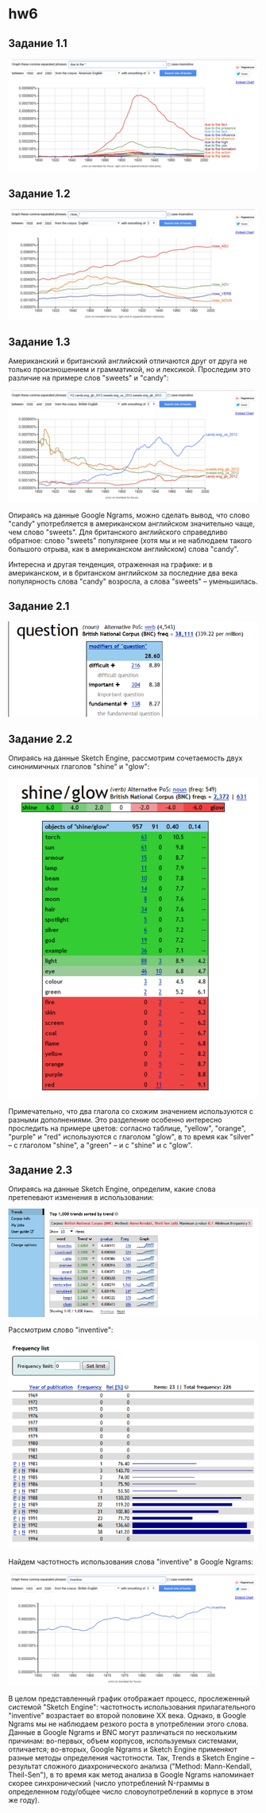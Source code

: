 # hw6
## Задание 1.1

![](https://github.com/mmyakubova/hw6/blob/master/%D0%97%D0%B0%D0%B4%D0%B0%D0%BD%D0%B8%D0%B5%201.1.png)

## Задание 1.2

![](https://github.com/mmyakubova/hw6/blob/master/%D0%97%D0%B0%D0%B4%D0%B0%D0%BD%D0%B8%D0%B5%201.2.png)

## Задание 1.3

Американский и британский английский отличаются друг от друга не только произношением и грамматикой, но и лексикой. Проследим это различие на примере слов "sweets" и "candy":

![](https://github.com/mmyakubova/hw6/blob/master/%D0%97%D0%B0%D0%B4%D0%B0%D0%BD%D0%B8%D0%B5%201.3.png)

Опираясь на данные Google Ngrams, можно сделать вывод, что слово "candy" употребляется в американском английском значительно чаще, чем слово "sweets". Для британского английского справедливо обратное: слово "sweets" популярнее (хотя мы и не наблюдаем такого большого отрыва, как в американском английском) слова "candy".

Интересна и другая тенденция, отраженная на графике: и в американском, и в британском английском за последние два века популярность слова "candy" возросла, а слова "sweets" – уменьшилась. 

## Задание 2.1

![](https://github.com/mmyakubova/hw6/blob/master/%D0%97%D0%B0%D0%B4%D0%B0%D0%BD%D0%B8%D0%B5%202.1.png)

## Задание 2.2

Опираясь на данные Sketch Engine, рассмотрим сочетаемость двух синонимичных глаголов "shine" и "glow":

![](https://github.com/mmyakubova/hw6/blob/master/%D0%97%D0%B0%D0%B4%D0%B0%D0%BD%D0%B8%D0%B5%202.2.png)

Примечательно, что два глагола со схожим значением используются с разными дополнениями. Это разделение особенно интересно проследить на примере цветов: согласно таблице, "yellow", "orange", "purple" и "red" используются с глаголом "glow", в то время как "silver" – с глаголом "shine", а "green" – и с "shine" и с "glow".

## Задание 2.3

Опираясь на данные Sketch Engine, определим, какие слова претепевают изменения в использовании:

![](https://github.com/mmyakubova/hw6/blob/master/%D0%97%D0%B0%D0%B4%D0%B0%D0%BD%D0%B8%D0%B5%202.3.%20Trends.%20BNC.png)

Рассмотрим слово "inventive":

![](https://github.com/mmyakubova/hw6/blob/master/%D0%97%D0%B0%D0%B4%D0%B0%D0%BD%D0%B8%D0%B5%202.3.%20Inventive.png)

Найдем частотность использования слова "inventive" в Google Ngrams:

![](https://github.com/mmyakubova/hw6/blob/master/%D0%97%D0%B0%D0%B4%D0%B0%D0%BD%D0%B8%D0%B5%202.3.%20Ngrams.png)

В целом представленный график отображает процесс, прослеженный системой "Sketch Engine": частотность использования прилагательного "inventive"  возрастает во второй половине XX века. Однако, в Google Ngrams мы не наблюдаем резкого роста в употреблении этого слова. Данные в Google Ngrams и BNC могут различаться по нескольким причинам: во-первых, объем корпусов, используемых системами, отличается; во-вторых, Google Ngrams и Sketch Engine применяют разные методы определения частотности. Так, Trends в Sketch Engine – результат сложного диахронического анализа ("Method: Mann-Kendall, Theil-Sen"), в то время как метод анализа в Google Ngrams напоминает скорее синхронический (число употреблений N-граммы в определенном году/общее число словоупотреблений в корпусе в этом же году).
